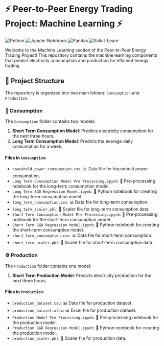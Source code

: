 # ⚡️ Peer-to-Peer Energy Trading Project: Machine Learning ⚡️

![Python](https://img.shields.io/badge/Python-3.8%2B-blue?logo=python&logoColor=white)
![Jupyter Notebook](https://img.shields.io/badge/Jupyter-Notebook-orange?logo=jupyter&logoColor=white)
![Pandas](https://img.shields.io/badge/Pandas-1.3%2B-yellow?logo=pandas&logoColor=white)
![Scikit-Learn](https://img.shields.io/badge/Scikit--Learn-0.24%2B-lightgrey?logo=scikit-learn&logoColor=white)

Welcome to the Machine Learning section of the Peer-to-Peer Energy Trading Project! This repository contains the machine learning components that predict electricity consumption and production for efficient energy trading.

## 📁 Project Structure

The repository is organized into two main folders: `Consumption` and `Production`.

### 🔋 Consumption

The `Consumption` folder contains two models:

1. **Short Term Consumption Model**: Predicts electricity consumption for the next three hours.
2. **Long Term Consumption Model**: Predicts the average daily consumption for a week.

#### Files in `Consumption`:

- `household_power_consumption.csv`: 📊 Data file for household power consumption.
- `Long Term Consumption Model Pre Processing.ipynb`: 📝 Pre-processing notebook for the long-term consumption model.
- `Long Term SGD Regression Model.ipynb`: 🧠 Python notebook for creating the long-term consumption model.
- `long_term_consumption.csv`: 📊 Data file for long-term consumption.
- `long_term_scaler.pkl`: 📏 Scaler file for long-term consumption data.
- `Short Term Consumption Model Pre Processing.ipynb`: 📝 Pre-processing notebook for the short-term consumption model.
- `Short Term SGD Regression Model.ipynb`: 🧠 Python notebook for creating the short-term consumption model.
- `short_term_consumption.csv`: 📊 Data file for short-term consumption.
- `short_term_scaler.pkl`: 📏 Scaler file for short-term consumption data.

### ⚙️ Production

The `Production` folder contains one model:

1. **Short Term Production Model**: Predicts electricity production for the next three hours.

#### Files in `Production`:

- `production_dataset.csv`: 📊 Data file for production dataset.
- `production_dataset.xlsx`: 📊 Excel file for production dataset.
- `Production Model Pre Processing.ipynb`: 📝 Pre-processing notebook for the production model.
- `Production SGD Regression Model.ipynb`: 🧠 Python notebook for creating the production model.
- `production_scaler.pkl`: 📏 Scaler file for production data.
